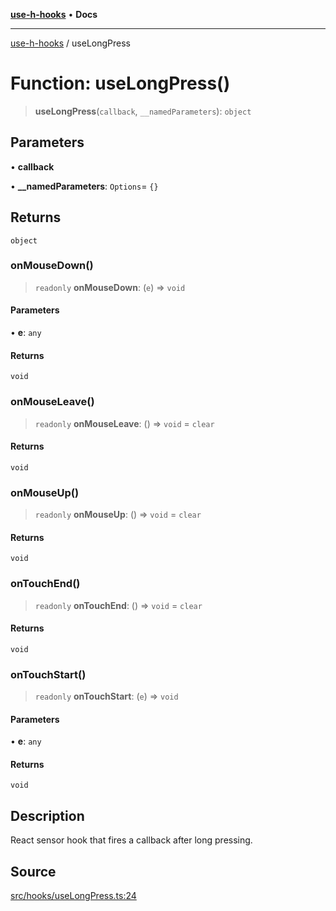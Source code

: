 [**use-h-hooks**](../README.md) • **Docs**

***

[use-h-hooks](../globals.md) / useLongPress

# Function: useLongPress()

> **useLongPress**(`callback`, `__namedParameters`): `object`

## Parameters

• **callback**

• **\_\_namedParameters**: `Options`= `{}`

## Returns

`object`

### onMouseDown()

> `readonly` **onMouseDown**: (`e`) => `void`

#### Parameters

• **e**: `any`

#### Returns

`void`

### onMouseLeave()

> `readonly` **onMouseLeave**: () => `void` = `clear`

#### Returns

`void`

### onMouseUp()

> `readonly` **onMouseUp**: () => `void` = `clear`

#### Returns

`void`

### onTouchEnd()

> `readonly` **onTouchEnd**: () => `void` = `clear`

#### Returns

`void`

### onTouchStart()

> `readonly` **onTouchStart**: (`e`) => `void`

#### Parameters

• **e**: `any`

#### Returns

`void`

## Description

React sensor hook that fires a callback after long pressing.

## Source

[src/hooks/useLongPress.ts:24](https://github.com/AhmadHddad/use-h-hooks/blob/ae314d2676b1b3964a4dad4fdc6b1f452e4b2293/src/hooks/useLongPress.ts#L24)
